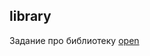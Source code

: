 ##  library
Задание про библиотеку
[open](https://github.com/RuslanZaremba/RuslanZaremba/blob/master/homework_9/library.py)
